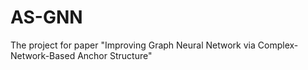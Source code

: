 # AS-GNN
The project for paper "Improving Graph Neural Network via Complex-Network-Based Anchor Structure"
